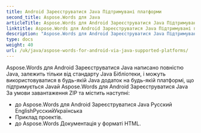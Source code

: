 ```yaml
---
title: Android Зареєструватися Java Підтримувані платформи
second_title: Aspose.Words для Java
articleTitle: Aspose.Words для Android Зареєструватися Java Підтримувані платформи
linktitle: Aspose.Words для Android Зареєструватися Java Підтримувані платформи
description: "Aspose.Words для Android Зареєструватися Java Підтримувані платформи."
type: docs
weight: 40
url: /uk/java/aspose-words-for-android-via-java-supported-platforms/
---
```


Aspose.Words для Android Зареєструватися Java написано повністю Java, залежить тільки від стандарту Java Бібліотеки, і можуть використовуватися в будь-якій Java додаток на будь-якій платформі, що підтримується Javaй Aspose.Words для Android Зареєструватися Java За умови завантаження ZIP та містить наступні:

- до Aspose.Words для Android Зареєструватися Java Русский EnglishРусскийУкраїнська
- Приклад проектів.
- до Aspose.Words Документація у форматі HTML.







